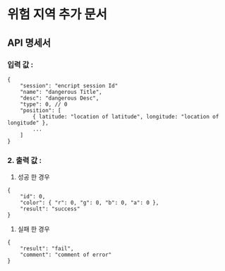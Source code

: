 # 위험 지역 추가 문서

## API 명세서 
### 입력 값 :
```
{
    "session": "encript session Id"
    "name": "dangerous Title",
    "desc": "dangerous Desc", 
    "type": 0, // 0
    "position": [
        { latitude: "location of latitude", longitude: "location of longitude" },
        ...
    ]
}
```
### 2. 출력 값 :
   1. 성공 한 경우
```
{
    "id": 0,
    "color": { "r": 0, "g": 0, "b": 0, "a": 0 },
    "result": "success"
}
```
   1. 실패 한 경우

```
{
    "result": "fail",
    "comment": "comment of error"
}

```